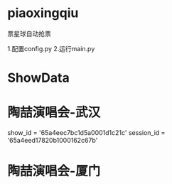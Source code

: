 # piaoxingqiu
票星球自动抢票

1.配置config.py
2.运行main.py



# ShowData
# 陶喆演唱会-武汉
show_id = '65a4eec7bc1d5a0001d1c21c'
session_id = '65a4eed17820b1000162c67b'
# 陶喆演唱会-厦门
